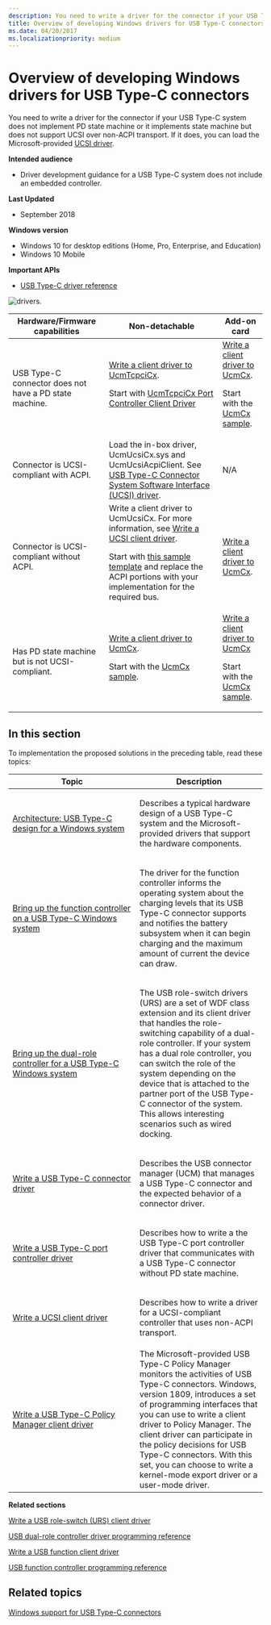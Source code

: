 ```yaml
---
description: You need to write a driver for the connector if your USB Type-C system does not include an embedded controller, otherwise you can load the Microsoft-provided UCSI driver.
title: Overview of developing Windows drivers for USB Type-C connectors
ms.date: 04/20/2017
ms.localizationpriority: medium
---
```


# Overview of developing Windows drivers for USB Type-C connectors

You need to write a driver for the connector if your USB Type-C system does not implement PD state machine or it implements state machine but does not support UCSI over non-ACPI transport. If it does, you can load the Microsoft-provided [UCSI driver](ucsi.md).

**Intended audience**

-   Driver development guidance for a USB Type-C system does not include an embedded controller.

**Last Updated**

-   September 2018

**Windows version**

-   Windows 10 for desktop editions (Home, Pro, Enterprise, and Education)
-   Windows 10 Mobile

**Important APIs**

-   [USB Type-C driver reference](/windows-hardware/drivers/ddi/_usbref/#type-c-driver-reference)

![drivers.](images/drivers-c.png)


|             Hardware/Firmware capabilities             |                                                                                                                                                    Non-detachable                                                                                                                                                    |                                                                                                                              Add-on card                                                                                                                               |
|--------------------------------------------------------|----------------------------------------------------------------------------------------------------------------------------------------------------------------------------------------------------------------------------------------------------------------------------------------------------------------------|------------------------------------------------------------------------------------------------------------------------------------------------------------------------------------------------------------------------------------------------------------------------|
| USB Type-C connector does not have a PD state machine. |        [Write a client driver to UcmTcpciCx](./write-a-usb-type-c-port-controller-driver.md). <p>Start with [UcmTcpciCx Port Controller Client Driver](https://github.com/Microsoft/Windows-driver-samples/tree/master/usb/UcmTcpciCxClientSample) </p>        | [Write a client driver to UcmCx](./bring-up-a-usb-type-c-connector-on-a-windows-system.md). <p>Start with the [UcmCx sample](https://github.com/Microsoft/Windows-driver-samples/tree/master/usb/UcmCxUcsi).</p> |
|         Connector is UCSI-compliant with ACPI.         |                                                          Load the in-box driver, UcmUcsiCx.sys and UcmUcsiAcpiClient. See [USB Type-C Connector System Software Interface (UCSI) driver](./ucsi.md).                                                           |                                                                                                                                  N/A                                                                                                                                   |
|       Connector is UCSI-compliant without ACPI.        | Write a client driver to UcmUcsiCx. For more information, see [Write a UCSI client driver](write-a-ucsi-driver.md). <p>Start with [this sample template](https://github.com/Microsoft/Windows-driver-samples/tree/master/usb/UcmCxUcsi) and replace the ACPI portions with your implementation for the required bus. |                                                           [Write a client driver to UcmCx](./bring-up-a-usb-type-c-connector-on-a-windows-system.md).                                                            |
|    Has PD state machine but is not UCSI-compliant.     |                          [Write a client driver to UcmCx](./bring-up-a-usb-type-c-connector-on-a-windows-system.md). <p>Start with the [UcmCx sample](https://github.com/Microsoft/Windows-driver-samples/tree/master/usb/UcmCxUcsi).                          | [Write a client driver to UcmCx](./bring-up-a-usb-type-c-connector-on-a-windows-system.md)<p>Start with the [UcmCx sample](https://github.com/Microsoft/Windows-driver-samples/tree/master/usb/UcmCxUcsi). </p>  |

## In this section
To implementation the proposed solutions in the preceding table, read these topics:
<table>
<colgroup>
<col width="50%" />
<col width="50%" />
</colgroup>
<thead>
<tr class="header">
<th>Topic</th>
<th>Description</th>
</tr>
</thead>
<tbody>
<tr class="odd">
<td><p><a href="architecture--usb-type-c-in-a-windows-system.md" data-raw-source="[Architecture: USB Type-C design for a Windows system](architecture--usb-type-c-in-a-windows-system.md)">Architecture: USB Type-C design for a Windows system</a></p></td>
<td><p>Describes a typical hardware design of a USB Type-C system and the Microsoft-provided drivers that support the hardware components.</p></td>
</tr>
<tr class="even">
<td><p><a href="function-controller-bringup-for-a-usb-type-c-system.md" data-raw-source="[Bring up the function controller on a USB Type-C Windows system](function-controller-bringup-for-a-usb-type-c-system.md)">Bring up the function controller on a USB Type-C Windows system</a></p></td>
<td><p>The driver for the function controller informs the operating system about the charging levels that its USB Type-C connector supports and notifies the battery subsystem when it can begin charging and the maximum amount of current the device can draw.</p></td>
</tr>
<tr class="odd">
<td><p><a href="dual-role-controller-bringup-for-a-usb-type-c-system.md" data-raw-source="[Bring up the dual-role controller for a USB Type-C Windows system](dual-role-controller-bringup-for-a-usb-type-c-system.md)">Bring up the dual-role controller for a USB Type-C Windows system</a></p></td>
<td><p>The USB role-switch drivers (URS) are a set of WDF class extension and its client driver that handles the role-switching capability of a dual-role controller. If your system has a dual role controller, you can switch the role of the system depending on the device that is attached to the partner port of the USB Type-C connector of the system. This allows interesting scenarios such as wired docking.</p></td>
</tr>
<tr class="even">
<td><p><a href="bring-up-a-usb-type-c-connector-on-a-windows-system.md" data-raw-source="[Write a USB Type-C connector driver](bring-up-a-usb-type-c-connector-on-a-windows-system.md)">Write a USB Type-C connector driver</a></p></td>
<td><p>Describes the USB connector manager (UCM) that manages a USB Type-C connector and the expected behavior of a connector driver.</p></td>
</tr>
<tr class="odd">
<td><p><a href="write-a-usb-type-c-port-controller-driver.md" data-raw-source="[Write a USB Type-C port controller driver](write-a-usb-type-c-port-controller-driver.md)">Write a USB Type-C port controller driver</a></p></td>
<td><p>Describes how to write a the USB Type-C port controller driver that communicates with a USB Type-C connector without PD state machine. </p></td>

</tr>
<tr class="even">
<td><p><a href="write-a-ucsi-driver.md" data-raw-source="[Write a UCSI client driver](write-a-ucsi-driver.md)">Write a UCSI client driver</a></p></td>
<td><p>Describes how to write a driver for a UCSI-compliant controller that uses non-ACPI transport. </p></td>

</tr>

<tr>
<tr class="odd">
<td><a href="policy-manager-client.md" data-raw-source="[Write a USB Type-C Policy Manager client driver](policy-manager-client.md)">Write a USB Type-C Policy Manager client driver</a></td>
<td>The Microsoft-provided USB Type-C Policy Manager monitors the activities of USB Type-C connectors. Windows, version 1809, introduces a set of programming interfaces that you can use to write a client driver to Policy Manager. The client driver can participate in the policy decisions for USB Type-C connectors. With this set, you can choose to write a kernel-mode export driver or a user-mode driver. </td>
</tbody>
</table>



**Related sections**

[Write a USB role-switch (URS) client driver ](usb-dual-role-driver-stack-architecture.md)

[USB dual-role controller driver programming reference](/previous-versions/windows/hardware/drivers/mt628026(v=vs.85))

[Write a USB function client driver](developing-windows-drivers-for-usb-function-controllers.md)  

[USB function controller programming reference](/windows-hardware/drivers/ddi/usbfnbase)

## Related topics

[Windows support for USB Type-C connectors](oem-tasks-for-bringing-up-a-usb-typec.md)